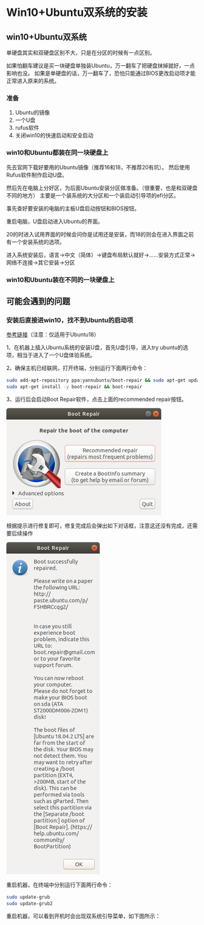 # Win10+Ubuntu双系统的安装

## win10+Ubuntu双系统

单硬盘其实和双硬盘区别不大，只是在分区的时候有一点区别。

如果怕翻车建议是买一块硬盘单独装Ubuntu，万一翻车了把硬盘抹掉就好，一点影响也没。
如果是单硬盘的话，万一翻车了，恐怕只能通过BIOS更改启动项才能正常进入原来的系统。

### 准备

1. Ubuntu的镜像
2. 一个U盘
3. rufus软件
4. 关闭win10的快速启动和安全启动

### win10和Ubuntu都装在同一块硬盘上

先去官网下载好要用的Ubuntu镜像（推荐16和18，不推荐20有坑）。
然后使用Rufus软件制作启动U盘。

然后先在电脑上分好区，为后面Ubuntu安装分区做准备。（很重要，也是和双硬盘不同的地方）
主要是一个装系统的大分区和一个装启动引导项的efi分区。

事先查好要安装的电脑的主板U盘启动按钮和BIOS按钮。

重启电脑，U盘启动进入Ubuntu的界面。

20的时进入试用界面的时候会问你是试用还是安装，而18的则会在进入界面之前有一个安装系统的选项。

进入系统安装后，语言->中文（简体）->键盘布局默认就好->……安装方式正常->网络不连接->其它安装->分区

### win10和Ubuntu装在不同的一块硬盘上



## 可能会遇到的问题

### 安装后直接进win10，找不到Ubuntu的启动项

[参考链接][Ubuntu18]（注意：仅适用于Ubuntu18）

1、在机器上插入Ubuntu系统的安装U盘，首先U盘引导，进入try ubuntu的选项，相当于进入了一个U盘体验系统。

2、确保主机已经联网，打开终端，分别运行下面两行命令：

```bash
sudo add-apt-repository ppa:yannubuntu/boot-repair && sudo apt-get update
sudo apt-get install -y boot-repair && boot-repair
```

3、运行后会启动Boot Repair软件，点击上面的recommended repair按钮。

![](asset/BootRepair.png)

根据提示进行修复即可，修复完成后会弹出如下对话框，注意这还没有完成，还需要后续操作

![](asset/BootRepair02.png)

重启机器，在终端中分别运行下面两行命令：

```bash
sudo update-grub
sudo update-grub2
```

重启机器，可以看到开机时会出现双系统引导菜单，如下图所示：

[Ubuntu18]:https://blog.csdn.net/discoverer100/article/details/94148635
